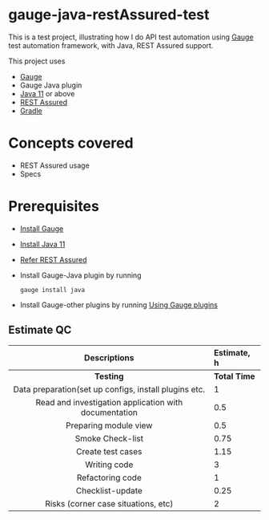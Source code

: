 # gauge-java-restAssured-test

This is a test project, illustrating how I do API test automation using [Gauge](https://github.com/getgauge/gauge) test automation framework, with Java, REST Assured  support.

This project uses

- [Gauge](http://getgauge.io/)
- Gauge Java plugin
- [Java 11](https://www.oracle.com/java/technologies/javase-jdk11-downloads.html) or above
- [REST Assured ](http://rest-assured.io/)
- [Gradle](https://gradle.org/)


# Concepts covered

- REST Assured usage
- Specs

# Prerequisites

- [Install Gauge](http://getgauge.io/download.html)
- [Install Java 11](https://www.oracle.com/java/technologies/javase-jdk11-downloads.html)
- [Refer REST Assured](https://github.com/rest-assured/rest-assured/wiki/GettingStarted)
- Install Gauge-Java plugin by running
  ````
  gauge install java
  ````
  
- Install Gauge-other plugins by running [Using Gauge plugins](https://docs.gauge.org/plugin.html?os=windows&language=java&ide=vscode)

## Estimate QC

| **Descriptions**                                      | **Estimate, h**  |
|:-----------------------------------------------------:|:-----------------|
| **Testing**                                           | **Total Time**   | 
| Data preparation(set up configs, install plugins etc. |        1         |
| Read and investigation application with documentation |        0.5       |
| Preparing module view                                 |         0.5      |
| Smoke Check-list                                      |        0.75      |
| Create test cases                                     |         1.15     |
| Writing code                                          |         3        |
| Refactoring code                                      |          1       |
| Checklist-update                                      |          0.25    |
| Risks (corner case situations, etc)                   |          2       |